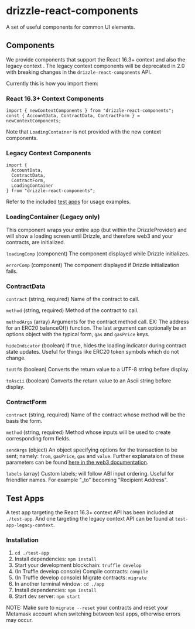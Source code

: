 # drizzle-react-components
A set of useful components for common UI elements.

## Components

We provide components that support the React 16.3+ context and also the legacy context . The legacy context components will be deprecated in 2.0 with breaking changes in the `drizzle-react-components` API.

Currently this is how you import them:

### React 16.3+ Context Components

```
import { newContextComponents } from "drizzle-react-components";
const { AccountData, ContractData, ContractForm } = newContextComponents;
```

Note that `LoadingContainer` is not provided with the new context components.

### Legacy Context Components

```
import {
  AccountData,
  ContractData,
  ContractForm,
  LoadingContainer
} from "drizzle-react-components";
```

Refer to the included [test apps](#test-apps) for usage examples.

### LoadingContainer (Legacy only)

This component wraps your entire app (but within the DrizzleProvider) and will show a loading screen until Drizzle, and therefore web3 and your contracts, are initialized.

`loadingComp` (component) The component displayed while Drizzle initializes.

`errorComp` (component) The component displayed if Drizzle initialization fails.

### ContractData

`contract` (string, required) Name of the contract to call.

`method` (string, required) Method of the contract to call.

`methodArgs` (array) Arguments for the contract method call. EX: The address for an ERC20 balanceOf() function. The last argument can optionally be an options object with the typical form, `gas` and `gasPrice` keys.

`hideIndicator` (boolean) If true, hides the loading indicator during contract state updates. Useful for things like ERC20 token symbols which do not change.

`toUtf8` (boolean) Converts the return value to a UTF-8 string before display.

`toAscii` (boolean) Converts the return value to an Ascii string before display.

### ContractForm

`contract` (string, required) Name of the contract whose method will be the basis the form.

`method` (string, required) Method whose inputs will be used to create corresponding form fields.

`sendArgs` (object) An object specifying options for the transaction to be sent; namely: `from`, `gasPrice`, `gas` and `value`. Further explanataion of these parameters can be found [here in the web3 documentation](https://web3js.readthedocs.io/en/1.0/web3-eth-contract.html#id19).

`labels` (array) Custom labels; will follow ABI input ordering. Useful for friendlier names. For example "_to" becoming "Recipient Address".

## Test Apps

A test app targeting the React 16.3+ context API has been included at `./test-app`. And one targeting the legacy context API can be found at `test-app-legacy-context`.

### Installation

1. `cd ./test-app`
1. Install dependencies: `npm install`
1. Start your development blockchain: `truffle develop`
1. (In Truffle develop console) Compile contracts: `compile` 
1. (In Truffle develop console) Migrate contracts: `migrate`
1. In another terminal window: `cd ./app`
1. Install dependencies: `npm install`
1. Start dev server: `npm start`

NOTE: Make sure to `migrate --reset` your contracts and reset your Metamask account when switching between test apps, otherwise errors may occur.

